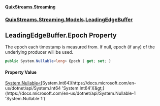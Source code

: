 #### [QuixStreams.Streaming](index.md 'index')
### [QuixStreams.Streaming.Models](QuixStreams.Streaming.Models.md 'QuixStreams.Streaming.Models').[LeadingEdgeBuffer](LeadingEdgeBuffer.md 'QuixStreams.Streaming.Models.LeadingEdgeBuffer')

## LeadingEdgeBuffer.Epoch Property

The epoch each timestamp is measured from. If null, epoch (if any) of the underlying producer will be used.

```csharp
public System.Nullable<long> Epoch { get; set; }
```

#### Property Value
[System.Nullable&lt;](https://docs.microsoft.com/en-us/dotnet/api/System.Nullable-1 'System.Nullable`1')[System.Int64](https://docs.microsoft.com/en-us/dotnet/api/System.Int64 'System.Int64')[&gt;](https://docs.microsoft.com/en-us/dotnet/api/System.Nullable-1 'System.Nullable`1')
